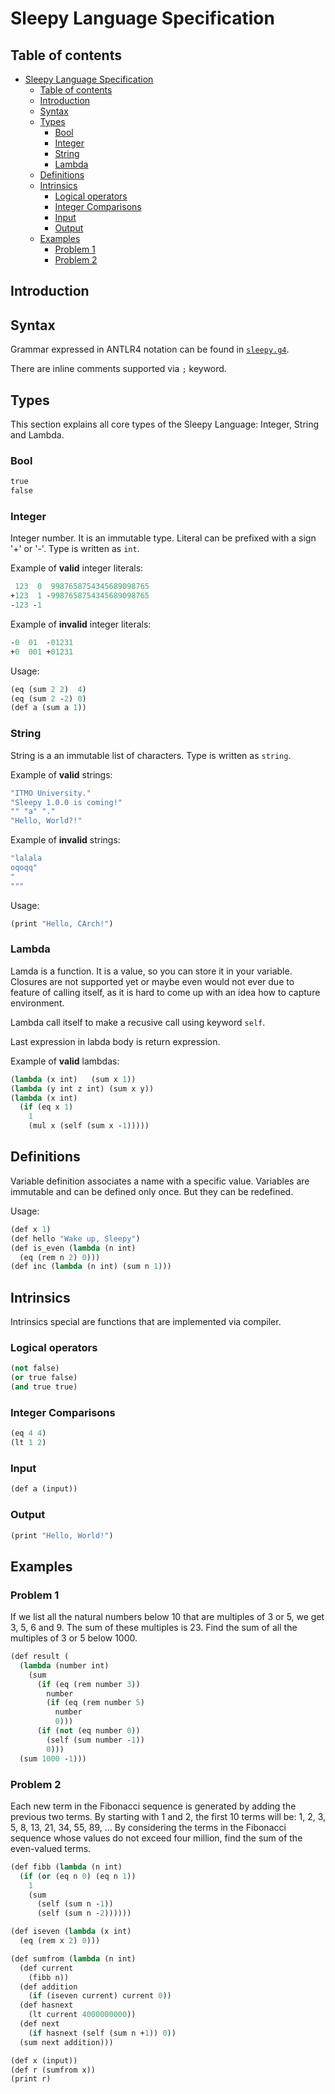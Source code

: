 # Sleepy Language Specification

## Table of contents

- [Sleepy Language Specification](#sleepy-language-specification)
  - [Table of contents](#table-of-contents)
  - [Introduction](#introduction)
  - [Syntax](#syntax)
  - [Types](#types)
    - [Bool](#bool)
    - [Integer](#integer)
    - [String](#string)
    - [Lambda](#lambda)
  - [Definitions](#definitions)
  - [Intrinsics](#intrinsics)
    - [Logical operators](#logical-operators)
    - [Integer Comparisons](#integer-comparisons)
    - [Input](#input)
    - [Output](#output)
  - [Examples](#examples)
    - [Problem 1](#problem-1)
    - [Problem 2](#problem-2)

## Introduction

## Syntax

Grammar expressed in ANTLR4 notation can be found
in [`sleepy.g4`](./sleepy.g4).

There are inline comments supported via `;` keyword.

## Types

This section explains all core types of
the Sleepy Language: Integer, String
and Lambda.

### Bool

```scheme
true
false
```

### Integer

Integer number. It is an immutable type.
Literal can be prefixed with a sign
'+' or '-'. Type is written as `int`.

Example of **valid** integer literals:

```scheme
 123  0  9987658754345689098765
+123  1 -9987658754345689098765
-123 -1 
```

Example of **invalid** integer literals:

```scheme
-0  01  -01231
+0  001 +01231
```

Usage:

```scheme
(eq (sum 2 2)  4)
(eq (sum 2 -2) 0)
(def a (sum a 1))
```

### String

String is a an immutable list of
characters. Type is written as
`string`.

Example of **valid** strings:

```scheme
"ITMO University."
"Sleepy 1.0.0 is coming!"
"" "a" "."
"Hello, World?!"
```

Example of **invalid** strings:

```scheme
"lalala
oqoqq"
"
"""
```

Usage:

```scheme
(print "Hello, CArch!")
```

### Lambda

Lamda is a function. It is a value,
so you can store it in your variable.
Closures are not supported yet or maybe
even would not ever due to feature
of calling itself, as it is hard to
come up with an idea how to capture
environment.

Lambda call itself to make a recusive call
using keyword `self`.

Last expression in labda body is
return expression.

Example of **valid** lambdas:

```scheme
(lambda (x int)   (sum x 1))
(lambda (y int z int) (sum x y))
(lambda (x int)   
  (if (eq x 1) 
    1 
    (mul x (self (sum x -1)))))
```

## Definitions

Variable definition associates a
name with a specific value. Variables
are immutable and can be defined only
once. But they can be redefined.

Usage:

```scheme
(def x 1)
(def hello "Wake up, Sleepy")
(def is_even (lambda (n int) 
  (eq (rem n 2) 0)))
(def inc (lambda (n int) (sum n 1)))
```

## Intrinsics

Intrinsics special are functions
that are implemented via compiler.

### Logical operators

```scheme
(not false)
(or true false)
(and true true)
```

### Integer Comparisons

```scheme
(eq 4 4)
(lt 1 2)
```

### Input

```scheme
(def a (input))
```

### Output

```scheme
(print "Hello, World!")
```

## Examples

### Problem 1

If we list all the natural numbers
below 10 that are multiples of 3 or 5,
we get 3, 5, 6 and 9. The sum of these
multiples is 23.
Find the sum of all the multiples of 3
or 5 below 1000.

```scheme
(def result (
  (lambda (number int) 
    (sum 
      (if (eq (rem number 3)) 
        number 
        (if (eq (rem number 5) 
          number 
          0)))
      (if (not (eq number 0))
        (self (sum number -1))
        0)))
  (sum 1000 -1)))
```

### Problem 2

Each new term in the Fibonacci sequence is
generated by adding the previous two terms.
By starting with 1 and 2, the first 10 terms
will be: 1, 2, 3, 5, 8, 13, 21, 34, 55,
89, ...
By considering the terms in the Fibonacci
sequence whose values do not exceed four
million, find the sum of the even-valued
terms.

```scheme
(def fibb (lambda (n int)
  (if (or (eq n 0) (eq n 1))
    1
    (sum 
      (self (sum n -1))
      (self (sum n -2))))))

(def iseven (lambda (x int) 
  (eq (rem x 2) 0)))

(def sumfrom (lambda (n int) 
  (def current 
    (fibb n))
  (def addition
    (if (iseven current) current 0))
  (def hasnext 
    (lt current 4000000000))
  (def next 
    (if hasnext (self (sum n +1)) 0))
  (sum next addition)))

(def x (input))
(def r (sumfrom x))
(print r)
```
